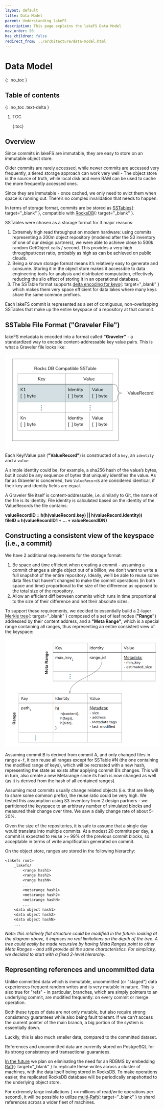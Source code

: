 ```yaml
---
layout: default
title: Data Model
parent: Understanding lakeFS
description: This page explains the lakeFS Data Model
nav_order: 20
has_children: false
redirect_from: ../architecture/data-model.html
---
```


# Data Model

{: .no\_toc }

## Table of contents

{: .no\_toc .text-delta }

1. TOC

   {:toc}

## Overview

Since commits in lakeFS are immutable, they are easy to store on an immutable object store.

Older commits are rarely accessed, while newer commits are accessed very frequently, a tiered storage approach can work very well - The object store is the source of truth, while local disk and even RAM can be used to cache the more frequently accessed ones.

Since they are immutable - once cached, we only need to evict them when space is running out. There’s no complex invalidation that needs to happen.

In terms of storage format, commits are be stored as [SSTables](https://en.wikipedia.org/wiki/Log-structured_merge-tree){: target="\_blank" }, compatible with [RocksDB](https://rocksdb.org/){: target="\_blank" }.

SSTables were chosen as a storage format for 3 major reasons:

1. Extremely high read throughput on modern hardware: using commits representing a 200m object repository \(modeled after the S3 inventory of one of our design partners\), we were able to achieve close to 500k random GetObject calls / second. This provides a very high throughput/cost ratio, probably as high as can be achieved on public clouds.
2. Being a known storage format means it’s relatively easy to generate and consume. Storing it in the object store makes it accessible to data engineering tools for analysis and distributed computation, effectively reducing the silo effect of storing it in an operational database.
3. The SSTable format supports [delta encoding for keys](https://github.com/facebook/rocksdb/wiki/PlainTable-Format#prefix-encoding){: target="\_blank" } which makes them very space efficient for data lakes where many keys share the same common prefixes.

Each lakeFS commit is represented as a set of contiguous, non-overlapping SSTables that make up the entire keyspace of a repository at that commit.

## SSTable File Format \("Graveler File"\)

lakeFS metadata is encoded into a format called **"Graveler"** - a standardized way to encode content-addressable key value pairs. This is what a Graveler file looks like:

![Graveler File](../.gitbook/assets/graveler1.png)

Each Key/Value pair \(**"ValueRecord"**\) is constructed of a `key`, an `identity` and a `value`.

A simple identity could be, for example, a sha256 hash of the value’s bytes, but it could be any sequence of bytes that uniquely identifies the value. As far as Graveler is concerned, two `ValueRecord`s are considered identical, if their key and identity fields are equal.

A Graveler file itself is content-addressable, i.e. similarly to Git, the name of the file is its identity. File identity is calculated based on the identity of the ValueRecords the file contains:

**valueRecordID = h\(h\(valueRecord.key\) \|\| h\(valueRecord.Identity\)\)**  
 **fileID = h\(valueRecordID1 + … + valueRecordIDN\)**

## Constructing a consistent view of the keyspace \(i.e., a commit\)

We have 2 additional requirements for the storage format:

1. Be space and time efficient when creating a commit - assuming a commit changes a single object out of a billion, we don’t want to write a full snapshot of the entire repository. Ideally, we’ll be able to reuse some data files that haven’t changed to make the commit operations \(in both space and time\) proportional to the size of the difference as opposed to the total size of the repository.
2. Allow an efficient diff between commits which runs in time proportional to the size of their difference and not their absolute sizes.

To support these requirements, we decided to essentially build a 2-layer [Merkle tree](https://en.wikipedia.org/wiki/Merkle_tree){: target="\_blank" } composed of a set of leaf nodes \(**"Range"**\) addressed by their content address, and a **"Meta Range"**, which is a special range containing all ranges, thus representing an entire consistent view of the keyspace:

![Metarange to ranges relationship](../.gitbook/assets/graveler2.png)

Assuming commit B is derived from commit A, and only changed files in range `e-f`, it can reuse all ranges except for SSTable \#N \(the one containing the modified range of keys\), which will be recreated with a new hash, representing the state as exists after applying commit B’s changes. This will in turn, also create a new Metarange since its hash is now changed as well \(as it is derived from the hash of all contained ranges\).

Assuming most commits usually change related objects \(i.e. that are likely to share some common prefix\), the reuse ratio could be very high. We tested this assumption using S3 inventory from 2 design partners - we partitioned the keyspace to an arbitrary number of simulated blocks and measured their change over time. We saw a daily change rate of about 5-20%.

Given the size of the repositories, it is safe to assume that a single day would translate into multiple commits. At a modest 20 commits per day, a commit is expected to reuse &gt;= 99% of the previous commit blocks, so acceptable in terms of write amplification generated on commit.

On the object store, ranges are stored in the following hierarchy:

```text
<lakefs root>
    _lakefs/
        <range hash1>
        <range hash2>
        <range hashN>
        ...
        <metarange hash1>
        <metarange hash2>
        <metarange hashN>
        ...
    <data object hash1>
    <data object hash2>
    <data object hashN>
    ...
```

_Note: this relatively flat structure could be modified in the future: looking at the diagram above, it imposes no real limitations on the depth of the tree. A tree could easily be made recursive by having Meta Ranges point to other Meta Ranges - and still provide all the same characteristics. For simplicity, we decided to start with a fixed 2-level hierarchy._

## Representing references and uncommitted data

Unlike committed data which is immutable, uncommitted \(or "staged"\) data experiences frequent random writes and is very mutable in nature. This is also true for "refs" - in particular, branches, which are simply pointers to an underlying commit, are modified frequently: on every commit or merge operation.

Both these types of data are not only mutable, but also require strong consistency guarantees while also being fault tolerant. If we can’t access the current pointer of the main branch, a big portion of the system is essentially down.

Luckily, this is also much smaller data, compared to the committed dataset.

References and uncommitted data are currently stored on PostgreSQL for its strong consistency and transactional guarantees.

[In the future](roadmap.md#lakefs-on-the-rocks-milestone-3---remove-postgresql) we plan on eliminating the need for an RDBMS by embedding [Raft](https://raft.github.io/){: target="\_blank" } to replicate these writes across a cluster of machines, with the data itself being stored in RocksDB. To make operations easier, the replicated RocksDB database will be periodically snapshotted to the underlying object store.

For extremely large installations \( &gt;= millions of read/write operations per second\), it will be possible to utilize [multi-Raft](https://pingcap.com/blog/2017-08-15-multi-raft/){: target="\_blank" } to shard references across a wider fleet of machines.

